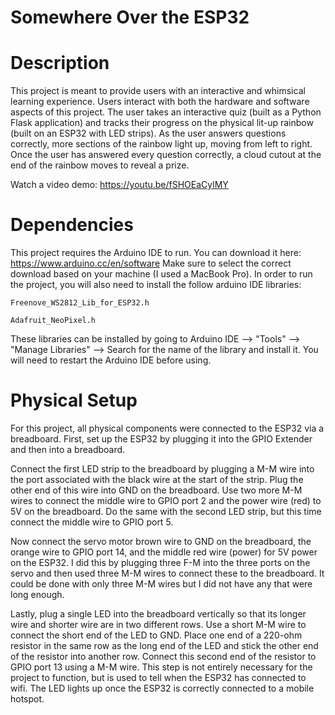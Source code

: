 # Somewhere Over the ESP32

# Description
This project is meant to provide users with an interactive and whimsical learning experience. Users interact with both the hardware and software aspects of this project. The user takes an interactive quiz (built as a Python Flask application) and tracks their progress on the physical lit-up rainbow (built on an ESP32 with LED strips). As the user answers questions correctly, more sections of the rainbow light up, moving from left to right. Once the user has answered every question correctly, a cloud cutout at the end of the rainbow moves to reveal a prize.

Watch a video demo: https://youtu.be/fSHOEaCylMY 
 
# Dependencies
This project requires the Arduino IDE to run. You can download it here: https://www.arduino.cc/en/software
Make sure to select the correct download based on your machine (I used a MacBook Pro).
In order to run the project, you will also need to install the follow arduino IDE libraries:

`Freenove_WS2812_Lib_for_ESP32.h`

`Adafruit_NeoPixel.h`

These libraries can be installed by going to Arduino IDE --> "Tools" --> "Manage Libraries" --> Search for the name of the library and install it. You will need to restart the Arduino IDE before using.

# Physical Setup

For this project, all physical components were connected to the ESP32 via a breadboard. First, set up the ESP32 by plugging it into the GPIO Extender and then into a breadboard.

Connect the first LED strip to the breadboard by plugging a M-M wire into the port associated with the black wire at the start of the strip. Plug the other end of this wire into GND on the breadboard. Use two more M-M wires to connect the middle wire to GPIO port 2 and the power wire (red) to 5V on the breadboard. Do the same with the second LED strip, but this time connect the middle wire to GPIO port 5. 

Now connect the servo motor brown wire to GND on the breadboard, the orange wire to GPIO port 14, and the middle red wire (power) for 5V power on the ESP32. I did this by plugging three F-M into the three ports on the servo and then used three M-M wires to connect these to the breadboard. It could be done with only three M-M wires but I did not have any that were long enough. 

Lastly, plug a single LED into the breadboard vertically so that its longer wire and shorter wire are in two different rows. Use a short M-M wire to connect the short end of the LED to GND. Place one end of a 220-ohm resistor in the same row as the long end of the LED and stick the other end of the resistor into another row. Connect this second end of the resistor to GPIO port 13 using a M-M wire. This step is not entirely necessary for the project to function, but is used to tell when the ESP32 has connected to wifi. The LED lights up once the ESP32 is correctly connected to a mobile hotspot.
